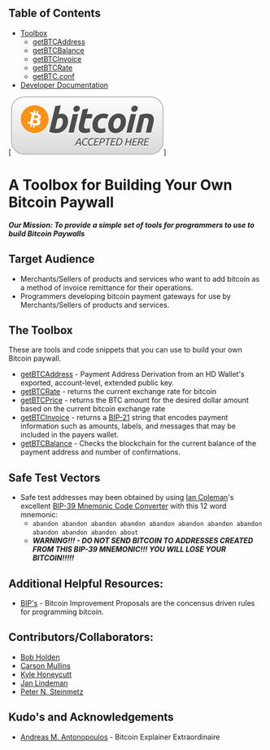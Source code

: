 ## Table of Contents
- [Toolbox]
  - [getBTCAddress]
  - [getBTCBalance]
  - [getBTCInvoice]
  - [getBTCRate]
  - [getBTC.conf]
- [Developer Documentation][DevDocs]

[![bg][banner]]

# A Toolbox for Building Your Own Bitcoin Paywall
***Our Mission: To provide a simple set of tools for programmers to use to build Bitcoin Paywalls***

## Target Audience
* Merchants/Sellers of products and services who want to add bitcoin as a method of invoice remittance for their operations.
* Programmers developing bitcoin payment gateways for use by Merchants/Sellers of products and services.

## The Toolbox
These are tools and code snippets that you can use to build your own Bitcoin paywall.
* [getBTCAddress] - Payment Address Derivation from an HD Wallet's exported, account-level, extended public key.
* [getBTCRate] - returns the current exchange rate for bitcoin
* [getBTCPrice] - returns the BTC amount for the desired dollar amount based on the current bitcoin exchange rate
* [getBTCInvoice] - returns a [BIP-21] string that encodes payment information such as amounts, labels, and messages that may be included in the payers wallet.
* [getBTCBalance] - Checks the blockchain for the current balance of the payment address and number of confirmations.

## Safe Test Vectors
* Safe test addresses may been obtained by using [Ian Coleman]'s excellent [BIP-39 Mnemonic Code Converter] with this 12 word mnemonic:
  - ```abandon abandon abandon abandon abandon abandon abandon abandon abandon abandon abandon about```
  - ***WARNING!!! - DO NOT SEND BITCOIN TO ADDRESSES CREATED FROM THIS BIP-39 MNEMONIC!!! YOU WILL LOSE YOUR BITCOIN!!!!!***
  
## Additional Helpful Resources:
* [BIP's] - Bitcoin Improvement Proposals are the concensus driven rules for programming bitcoin.

## Contributors/Collaborators:
* [Bob Holden]
* [Carson Mullins]
* [Kyle Honeycutt]
* [Jan Lindeman]
* [Peter N. Steinmetz]

## Kudo's and Acknowledgements
* [Andreas M. Antonopoulos] - Bitcoin Explainer Extraordinaire


[Toolbox]: ./Toolbox/
[getBTCAddress]: ./Toolbox/getBTCAddress/
[getBTCBalance]: ./Toolbox/getBTCBalance/
[getBTCInvoice]: ./Toolbox/getBTCInvoice/
[getBTCPrice]: ./Toolbox/getBTCPrice/
[getBTCRate]: ./Toolbox/getBTCRate/
[getBTC.conf]: ./Toolbox/getBTC.conf/
[DevDocs]: ./Toolbox/docs/
[banner]: ./etc/images/BTCHereBtnS.png
[Bob Holden]: https://github.com/EAWF
[Carson Mullins]: https://github.com/Septem151
[Ian Coleman]: https://github.com/iancoleman
[BIP-39 Mnemonic Code Converter]: https://github.com/iancoleman/bip39
[Jan Lindeman]: https://github.com/rgex
[BitcoinECDSA.php]: https://github.com/BitcoinPHP/BitcoinECDSA.php
[Kyle Honeycutt]: https://github.com/coinables
[Building Bitcoin Websites]:https://www.amazon.com/Building-Bitcoin-Websites-Beginners-Development/dp/153494544X
[Peter N. Steinmetz]: https://github.com/PeterNSteinmetz
[Andreas M. Antonopoulos]: https://aantonop.com/
[Mastering Bitcoin, 2nd Edition]: https://github.com/bitcoinbook
[BIP's]: https://github.com/bitcoin/bips
[BIP-21]: https://github.com/bitcoin/bips/blob/master/bip-0021.mediawiki
[BIP-32]: https://github.com/bitcoin/bips/blob/master/bip-0032.mediawiki
[BIP-39]: https://github.com/bitcoin/bips/blob/master/bip-0039.mediawiki
[BIP-44]: https://github.com/bitcoin/bips/blob/master/bip-0044.mediawiki
[BIP-49]: https://github.com/bitcoin/bips/blob/master/bip-0049.mediawiki
[BIP-84]: https://github.com/bitcoin/bips/blob/master/bip-0084.mediawiki
[BIP-173]: https://github.com/bitcoin/bips/blob/master/bip-0173.mediawiki
[SLIP-0132]: https://github.com/satoshilabs/slips/blob/master/slip-0132.md
